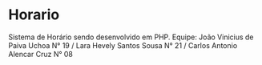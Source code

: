 # Horario
Sistema de Horário sendo desenvolvido em PHP.
Equipe: João Vinicius de Paiva Uchoa N° 19 / 
        Lara Hevely Santos Sousa N° 21 / 
        Carlos Antonio Alencar Cruz N° 08
